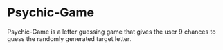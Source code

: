 # Psychic-Game

Psychic-Game is a letter guessing game that gives the user 9 chances to guess the randomly generated target letter. 